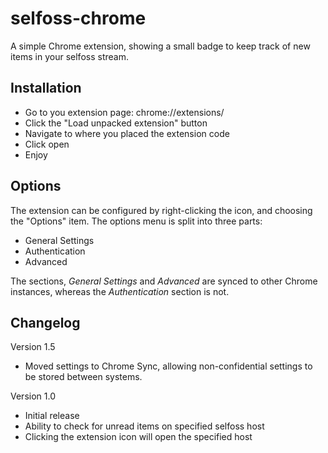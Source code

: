 selfoss-chrome
==============
A simple Chrome extension, showing a small badge to keep track of new items in your selfoss stream.

Installation
------------
- Go to you extension page: chrome://extensions/
- Click the "Load unpacked extension" button
- Navigate to where you placed the extension code
- Click open
- Enjoy

Options
-------
The extension can be configured by right-clicking the icon, and choosing the "Options" item.
The options menu is split into three parts:
- General Settings
- Authentication
- Advanced

The sections, *General Settings* and *Advanced* are synced to other Chrome instances, whereas the *Authentication* section is not.

Changelog
---------
Version 1.5
- Moved settings to Chrome Sync, allowing non-confidential settings to be stored between systems.

Version 1.0
- Initial release
- Ability to check for unread items on specified selfoss host
- Clicking the extension icon will open the specified host